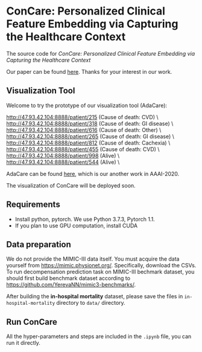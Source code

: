 # ConCare: Personalized Clinical Feature Embedding via Capturing the Healthcare Context

The source code for *ConCare: Personalized Clinical Feature Embedding via Capturing the Healthcare Context*

Our paper can be found [here](https://www.researchgate.net/publication/337481368_ConCare_Personalized_Clinical_Feature_Embedding_via_Capturing_the_Healthcare_Context). 
Thanks for your interest in our work.

## Visualization Tool
Welcome to try the prototype of our visualization tool (AdaCare):

http://47.93.42.104:8888/patient/215 (Cause of death: CVD) \\
http://47.93.42.104:8888/patient/318 (Cause of death: GI disease) \\
http://47.93.42.104:8888/patient/616 (Cause of death: Other) \\
http://47.93.42.104:8888/patient/265 (Cause of death: GI disease) \\
http://47.93.42.104:8888/patient/812 (Cause of death: Cachexia) \\
http://47.93.42.104:8888/patient/455 (Cause of death: CVD) \\
http://47.93.42.104:8888/patient/998 (Alive) \\
http://47.93.42.104:8888/patient/544 (Alive) \\

AdaCare can be found [here](https://github.com/Accountable-Machine-Intelligence/AdaCare), which is our another work in AAAI-2020.

The visualization of ConCare will be deployed soon.

## Requirements

* Install python, pytorch. We use Python 3.7.3, Pytorch 1.1.
* If you plan to use GPU computation, install CUDA

## Data preparation
We do not provide the MIMIC-III data itself. You must acquire the data yourself from https://mimic.physionet.org/. Specifically, download the CSVs. To run decompensation prediction task on MIMIC-III bechmark dataset, you should first build benchmark dataset according to https://github.com/YerevaNN/mimic3-benchmarks/.

After building the **in-hospital mortality** dataset, please save the files in ```in-hospital-mortality``` directory to ```data/``` directory.

## Run ConCare

All the hyper-parameters and steps are included in the `.ipynb` file, you can run it directly.
